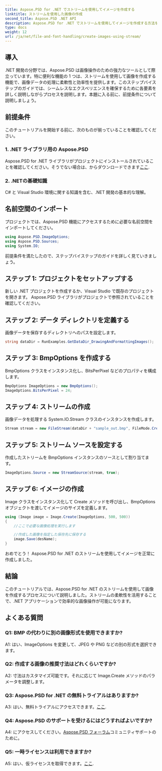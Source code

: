 ```yaml
---
title: Aspose.PSD for .NET でストリームを使用してイメージを作成する
linktitle: ストリームを使用した画像の作成
second_title: Aspose.PSD .NET API
description: Aspose.PSD for .NET でストリームを使用してイメージを作成する方法を学びます。効率的な画像操作については、ステップバイステップのガイドに従ってください。
type: docs
weight: 12
url: /ja/net/file-and-font-handling/create-images-using-stream/
---
```

## 導入

.NET 開発の分野では、Aspose.PSD は画像操作のための強力なツールとして際立っています。特に便利な機能の 1 つは、ストリームを使用して画像を作成する機能で、画像データの処理に柔軟性と効率性を提供します。このステップバイステップのガイドでは、シームレスなエクスペリエンスを確保するために各要素を詳しく説明しながらプロセスを説明します。本題に入る前に、前提条件について説明しましょう。

## 前提条件

このチュートリアルを開始する前に、次のものが揃っていることを確認してください。

### 1. .NET ライブラリ用の Aspose.PSD
 Aspose.PSD for .NET ライブラリがプロジェクトにインストールされていることを確認してください。そうでない場合は、からダウンロードできます[ここ](https://releases.aspose.com/psd/net/).

### 2. .NETの基礎知識
C# と Visual Studio 環境に関する知識を含む、.NET 開発の基本的な理解。

## 名前空間のインポート

プロジェクトでは、Aspose.PSD 機能にアクセスするために必要な名前空間をインポートしてください。

```csharp
using Aspose.PSD.ImageOptions;
using Aspose.PSD.Sources;
using System.IO;
```

前提条件を満たしたので、ステップバイステップのガイドを詳しく見ていきましょう。

## ステップ 1: プロジェクトをセットアップする

新しい .NET プロジェクトを作成するか、Visual Studio で既存のプロジェクトを開きます。 Aspose.PSD ライブラリがプロジェクトで参照されていることを確認してください。

## ステップ 2: データ ディレクトリを定義する

画像データを保存するディレクトリへのパスを設定します。

```csharp
string dataDir = RunExamples.GetDataDir_DrawingAndFormattingImages();
```

## ステップ 3: BmpOptions を作成する

BmpOptions クラスをインスタンス化し、BitsPerPixel などのプロパティを構成します。

```csharp
BmpOptions ImageOptions = new BmpOptions();
ImageOptions.BitsPerPixel = 24;
```

## ステップ 4: ストリームの作成

画像データを処理する System.IO.Stream クラスのインスタンスを作成します。

```csharp
Stream stream = new FileStream(dataDir + "sample_out.bmp", FileMode.Create);
```

## ステップ 5: ストリーム ソースを設定する

作成したストリームを BmpOptions インスタンスのソースとして割り当てます。

```csharp
ImageOptions.Source = new StreamSource(stream, true);
```

## ステップ 6: イメージの作成

Image クラスをインスタンス化して Create メソッドを呼び出し、BmpOptions オブジェクトを渡してイメージのサイズを定義します。

```csharp
using (Image image = Image.Create(ImageOptions, 500, 500))
{
    //ここで必要な画像処理を実行します

    //作成した画像を指定した保存先に保存する
    image.Save(desName);
}
```

おめでとう！ Aspose.PSD for .NET のストリームを使用してイメージを正常に作成しました。

## 結論

このチュートリアルでは、Aspose.PSD for .NET のストリームを使用して画像を作成するプロセスについて説明しました。ストリームの柔軟性を活用することで、.NET アプリケーションで効率的な画像操作が可能になります。

## よくある質問

### Q1: BMP の代わりに別の画像形式を使用できますか?

A1: はい、ImageOptions を変更して、JPEG や PNG などの別の形式を選択できます。

### Q2: 作成する画像の推奨寸法はどれくらいですか?

A2: 寸法はカスタマイズ可能です。それに応じて Image.Create メソッドのパラメータを調整します。

### Q3: Aspose.PSD for .NET の無料トライアルはありますか?

 A3: はい、無料トライアルにアクセスできます。[ここ](https://releases.aspose.com/).

### Q4: Aspose.PSD のサポートを受けるにはどうすればよいですか?

 A4: にアクセスしてください。[Aspose.PSD フォーラム](https://forum.aspose.com/c/psd/34)コミュニティサポートのために。

### Q5: 一時ライセンスは利用できますか?

 A5: はい、仮ライセンスを取得できます。[ここ](https://purchase.aspose.com/temporary-license/).